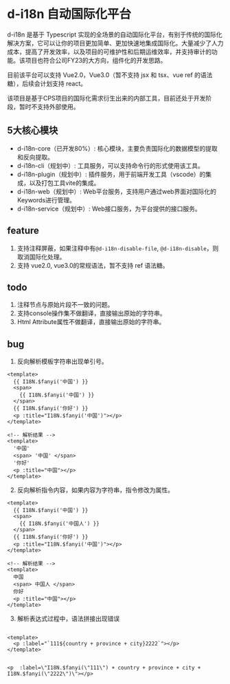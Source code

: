 # d-i18n 自动国际化平台

d-i18n 是基于 Typescript 实现的全场景的自动国际化平台，有别于传统的国际化解决方案，它可以让你的项目更加简单、更加快速地集成国际化。大量减少了人力成本，提高了开发效率，以及项目的可维护性和后期运维效率，并支持审计的功能。该项目也符合公司FY23的大方向，组件化的开发思路。

目前该平台可以支持 Vue2.0，Vue3.0（暂不支持 jsx 和 tsx、vue ref 的语法糖），后续会计划支持 react。

该项目是基于CPS项目的国际化需求衍生出来的内部工具，目前还处于开发阶段，暂时不支持外部使用。

## 5大核心模块
* d-i18n-core（已开发80%）: 核心模块，主要负责国际化的数据模型的提取和反向提取。
* d-i18n-cli（规划中）: 工具服务，可以支持命令行的形式使用该工具。
* d-i18n-plugin（规划中）: 插件服务，用于前端开发工具（vscode）的集成，以及打包工具vite的集成。
* d-i18n-web（规划中）: Web平台服务，支持用户通过web界面对国际化的Keywords进行管理。
* d-i18n-service（规划中）: Web接口服务，为平台提供的接口服务。

## feature

1. 支持注释屏蔽，如果注释中有`@d-i18n-disable-file`, `@d-i18n-disable`，则取消国际化处理。
2. 支持 vue2.0, vue3.0的常规语法，暂不支持 ref 语法糖。

## todo

1. 注释节点与原始片段不一致的问题。
2. 支持console操作集不做翻译，直接输出原始的字符串。
3. Html Attribute属性不做翻译，直接输出原始的字符串。


## bug
1. 反向解析模板字符串出现单引号。

``` vue
<template>
  {{ I18N.$fanyi('中国') }}
  <span>
    {{ I18N.$fanyi('中国') }}
  </span>
  {{ I18N.$fanyi('你好') }}
  <p :title="I18N.$fanyi('中国')"></p>
</template>

<!-- 解析结果 -->
<template>
  '中国'
  <span> '中国' </span>
  '你好'
  <p :title="中国"></p>
</template>
```

2. 反向解析指令内容，如果内容为字符串，指令修改为属性。

``` vue
<template>
  {{ I18N.$fanyi('中国') }}
  <span>
    {{ I18N.$fanyi('中国人') }}
  </span>
  {{ I18N.$fanyi('你好') }}
  <p :title="I18N.$fanyi('中国')"></p>
</template>

<!-- 解析结果 -->
<template>
  中国
  <span> 中国人 </span>
  你好
  <p :title="中国"></p>
</template>

```

3. 解析表达式过程中，语法拼接出现错误

``` vue

<template>
  <p :label="`111${country + province + city}2222`"></p>
</template>


<p  :label=\"I18N.$fanyi(\"111\") + country + province + city + I18N.$fanyi(\"2222\")\"></p>
```